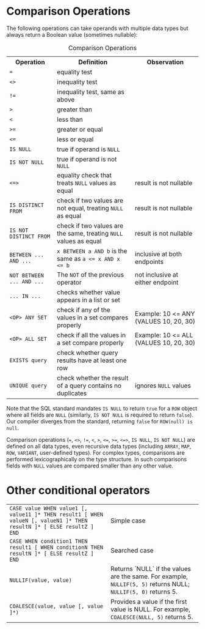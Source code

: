 # Comparison Operations

The following operations can take operands with multiple data types
but always return a Boolean value (sometimes nullable):
<table>
  <caption>Comparison Operations</caption>
  <tr>
    <th>Operation</th>
    <th>Definition</th>
    <th>Observation</th>
  </tr>
  <tr>
    <td><code>=</code></td>
    <td>equality test</td>
    <td></td>
  </tr>
  <tr>
    <td><code>&lt;&gt;</code></td>
    <td>inequality test</td>
    <td></td>
  </tr>
  <tr>
    <td><code>!=</code></td>
    <td>inequality test, same as above</td>
    <td></td>
  </tr>
  <tr>
    <td><code>&gt;</code></td>
    <td>greater than</td>
    <td></td>
  </tr>
  <tr>
    <td><code>&lt;</code></td>
    <td>less than</td>
    <td></td>
  </tr>
  <tr>
    <td><code>&gt;=</code></td>
    <td>greater or equal</td>
    <td></td>
  </tr>
  <tr>
    <td><code>&lt;=</code></td>
    <td>less or equal</td>
    <td></td>
  </tr>
  <tr>
    <td><code>IS NULL</code></td>
    <td>true if operand is <code>NULL</code></td>
    <td></td>
  </tr>
  <tr>
    <td><code>IS NOT NULL</code></td>
    <td>true if operand is not <code>NULL</code></td>
    <td></td>
  </tr>
  <tr>
    <td><code>&lt;=&gt;</code></td>
    <td>equality check that treats <code>NULL</code> values as equal</td>
    <td>result is not nullable</td>
  </tr>
  <tr>
    <td><code>IS DISTINCT FROM</code></td>
    <td>check if two values are not equal, treating <code>NULL</code> as equal</td>
    <td>result is not nullable</td>
  </tr>
  <tr>
    <td><code>IS NOT DISTINCT FROM</code></td>
    <td>check if two values are the same, treating <code>NULL</code> values as equal</td>
    <td>result is not nullable</td>
  </tr>
  <tr>
    <td><code>BETWEEN ... AND ...</code></td>
    <td><code>x BETWEEN a AND b</code> is the same as <code>a &lt;= x AND x &lt;= b</code></td>
    <td>inclusive at both endpoints</td>
  </tr>
  <tr>
    <td><code>NOT BETWEEN ... AND ...</code></td>
    <td>The <code>NOT</code> of the previous operator</td>
    <td>not inclusive at either endpoint</td>
  </tr>
  <tr>
    <td><code>... IN ...</code></td>
    <td>checks whether value appears in a list or set</td>
    <td></td>
  </tr>
  <tr>
    <td><code>&lt;OP&gt; ANY SET</code></td>
    <td>check if any of the values in a set compares properly</td>
    <td>Example: 10 &lt;= ANY (VALUES 10, 20, 30)</td>
  </tr>
  <tr>
    <td><code>&lt;OP&gt; ALL SET</code></td>
    <td>check if all the values in a set compare properly</td>
    <td>Example: 10 &lt;= ALL (VALUES 10, 20, 30)</td>
  </tr>
  <tr>
    <td><code>EXISTS query</code></td>
    <td>check whether query results have at least one row</td>
    <td></td>
  </tr>
  <tr>
    <td><code>UNIQUE query</code></td>
    <td>check whether the result of a query contains no duplicates</td>
    <td>ignores <code>NULL</code> values</td>
  </tr>
</table>

Note that the SQL standard mandates `IS NULL` to return `true` for a
`ROW` object where all fields are `NULL` (similarly, `IS NOT NULL` is
required to return `false`).  Our compiler diverges from the standard,
returning `false` for `ROW(null) is null`.

Comparison operations (`=`, `<>`, `!=`, `<`, `>`, `<=`, `>=`, `<=>`,
`IS NULL`, `IS NOT NULL`) are defined on all data types, even
recursive data types (including `ARRAY`, `MAP`, `ROW`, `VARIANT`,
user-defined types).  For complex types, comparisons are performed
lexicographically on the type structure.  In such comparisons fields
with `NULL` values are compared smaller than any other value.

# Other conditional operators

<table>
  <tr>
    <td><code>CASE value WHEN value1 [, value11 ]* THEN result1 [ WHEN valueN [, valueN1 ]* THEN resultN ]* [ ELSE resultZ ] END</code></td>
    <td>Simple case</td>
  </tr>
  <tr>
    <td><code>CASE WHEN condition1 THEN result1 [ WHEN conditionN THEN resultN ]* [ ELSE resultZ ] END</code></td>
    <td>Searched case</td>
  </tr>
  <tr>
    <td><code>NULLIF(value, value)</code></td>
    <td>Returns `NULL` if the values are the same. For example, <code>NULLIF(5, 5)</code> returns NULL; <code>NULLIF(5, 0)</code> returns 5.</td>
  </tr>
  <tr>
    <td><code>COALESCE(value, value [, value ]*)</code></td>
    <td>Provides a value if the first value is NULL. For example, <code>COALESCE(NULL, 5)</code> returns 5.</td>
  </tr>
</table>